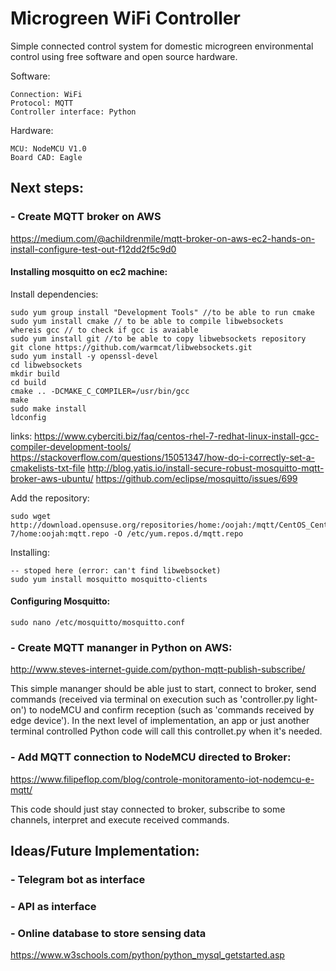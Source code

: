 # Microgreen WiFi Controller

Simple connected control system for domestic microgreen environmental control using free software and open source hardware.

Software:
    
    Connection: WiFi
    Protocol: MQTT
    Controller interface: Python

Hardware:
    
    MCU: NodeMCU V1.0
    Board CAD: Eagle

## Next steps:

### - Create MQTT broker on AWS

https://medium.com/@achildrenmile/mqtt-broker-on-aws-ec2-hands-on-install-configure-test-out-f12dd2f5c9d0

#### Installing mosquitto on ec2 machine:

Install dependencies:

    sudo yum group install "Development Tools" //to be able to run cmake
    sudo yum install cmake // to be able to compile libwebsockets    
    whereis gcc // to check if gcc is avaiable
    sudo yum install git //to be able to copy libwebsockets repository
    git clone https://github.com/warmcat/libwebsockets.git
    sudo yum install -y openssl-devel
    cd libwebsockets
    mkdir build
    cd build
    cmake .. -DCMAKE_C_COMPILER=/usr/bin/gcc
    make
    sudo make install
    ldconfig

links:
https://www.cyberciti.biz/faq/centos-rhel-7-redhat-linux-install-gcc-compiler-development-tools/
https://stackoverflow.com/questions/15051347/how-do-i-correctly-set-a-cmakelists-txt-file
http://blog.yatis.io/install-secure-robust-mosquitto-mqtt-broker-aws-ubuntu/
https://github.com/eclipse/mosquitto/issues/699

Add the repository:

    sudo wget http://download.opensuse.org/repositories/home:/oojah:/mqtt/CentOS_CentOS-7/home:oojah:mqtt.repo -O /etc/yum.repos.d/mqtt.repo

Installing:

    -- stoped here (error: can't find libwebsocket)
    sudo yum install mosquitto mosquitto-clients

#### Configuring Mosquitto:

    sudo nano /etc/mosquitto/mosquitto.conf


### - Create MQTT mananger in Python on AWS: 

http://www.steves-internet-guide.com/python-mqtt-publish-subscribe/

This simple mananger should be able just to start, connect to broker, send commands (received via terminal on execution such as 'controller.py light-on') to nodeMCU and confirm reception (such as 'commands received by edge device'). In the next level of implementation, an app or just another terminal controlled Python code will call this controllet.py when it's needed.


### - Add MQTT connection to NodeMCU directed to Broker: 

https://www.filipeflop.com/blog/controle-monitoramento-iot-nodemcu-e-mqtt/

This code should just stay connected to broker, subscribe to some channels, interpret and execute received commands. 

## Ideas/Future Implementation:

### - Telegram bot as interface
### - API as interface
### - Online database to store sensing data 

https://www.w3schools.com/python/python_mysql_getstarted.asp
